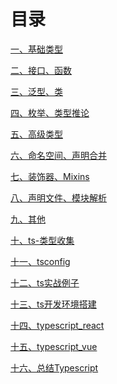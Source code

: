 # 目录[一、基础类型](ts-01%20基础类型.md)[二、接口、函数](ts-02%20接口、函数.md)[三、泛型、类](ts-03%20泛型、类.md)[四、枚举、类型推论](ts-04%20枚举、类型推论.md)[五、高级类型](ts-05%20高级类型.md)[六、命名空间、声明合并](ts-06%20命名空间、声明合并.md)[七、装饰器、Mixins](ts-07%20装饰器、Mixins.md)[八、声明文件、模块解析](ts-08%20声明文件、模块解析.md)[九、其他](ts-09%20其他.md)[十、ts-类型收集](ts-类型收集.md)[十一、tsconfig](tsconfig.md)[十二、ts实战例子](ts实战例子.md)[十三、ts开发环境搭建](ts开发环境搭建.md)[十四、typescript_react](typescript_react.md)[十五、typescript_vue](typescript_vue.md)[十六、总结Typescript](总结Typescript.md)